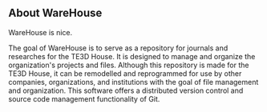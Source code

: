 ## About WareHouse

WareHouse is nice.

The goal of WareHouse is to serve as a repository for journals and researches for the TE3D House. It is designed to manage and organize the organization's projects and files. Although this repository is made for the TE3D House, it can be remodelled and reprogrammed for use by other companies, organizations, and institutions with the goal of file management and organization. This software offers a distributed version control and source code management functionality of Git.